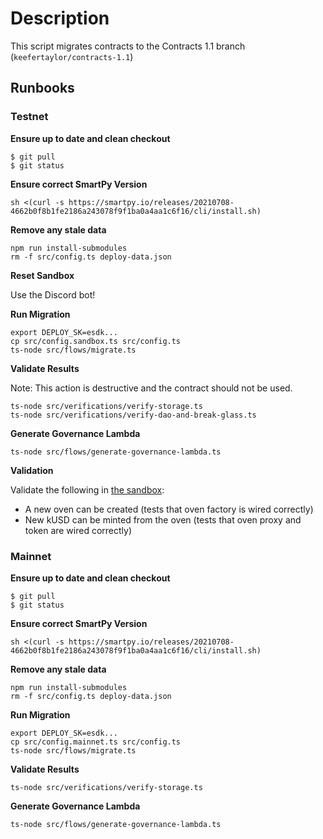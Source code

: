 # Description

This script migrates contracts to the Contracts 1.1 branch (`keefertaylor/contracts-1.1`)

## Runbooks

### Testnet

**Ensure up to date and clean checkout**
```
$ git pull
$ git status
```

**Ensure correct SmartPy Version**

```
sh <(curl -s https://smartpy.io/releases/20210708-4662b0f8b1fe2186a243078f9f1ba0a4aa1c6f16/cli/install.sh)
```

**Remove any stale data**
```
npm run install-submodules
rm -f src/config.ts deploy-data.json
```

**Reset Sandbox**

Use the Discord bot!

**Run Migration**
```
export DEPLOY_SK=esdk...
cp src/config.sandbox.ts src/config.ts
ts-node src/flows/migrate.ts
```

**Validate Results**

Note: This action is destructive and the contract should not be used.

```
ts-node src/verifications/verify-storage.ts
ts-node src/verifications/verify-dao-and-break-glass.ts
```

**Generate Governance Lambda**
```
ts-node src/flows/generate-governance-lambda.ts
```

**Validation**

Validate the following in [the sandbox](https://sandbox.kolibri.finance/):
- A new oven can be created (tests that oven factory is wired correctly)
- New kUSD can be minted from the oven (tests that oven proxy and token are wired correctly)


### Mainnet

**Ensure up to date and clean checkout**
```
$ git pull
$ git status
```

**Ensure correct SmartPy Version**

```
sh <(curl -s https://smartpy.io/releases/20210708-4662b0f8b1fe2186a243078f9f1ba0a4aa1c6f16/cli/install.sh)
```

**Remove any stale data**
```
npm run install-submodules
rm -f src/config.ts deploy-data.json
```

**Run Migration**
```
export DEPLOY_SK=esdk...
cp src/config.mainnet.ts src/config.ts
ts-node src/flows/migrate.ts
```

**Validate Results**

```
ts-node src/verifications/verify-storage.ts
```

**Generate Governance Lambda**
```
ts-node src/flows/generate-governance-lambda.ts
```
